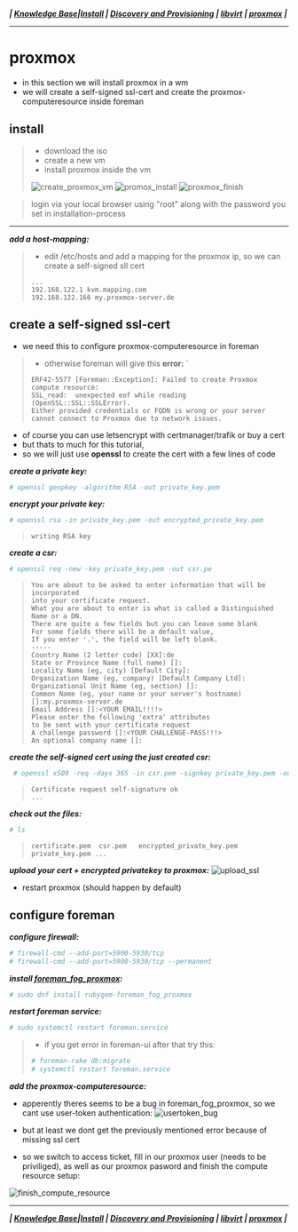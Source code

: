 
***| [Knowledge Base](https://ji-podhead.github.io/RHEL_9_Foreman_Guide/knowledge%20base)|[Install](https://ji-podhead.github.io/RHEL_9_Foreman_Guide/installation%20(katello%2Cdiscovery%2Cdhcp%2Ctftp)) | [Discovery and Provisioning](https://ji-podhead.github.io/RHEL_9_Foreman_Guide/discovery%20and%20provisioning) | [libvirt](https://ji-podhead.github.io/RHEL_9_Foreman_Guide/libvirt) | [proxmox](https://ji-podhead.github.io/RHEL_9_Foreman_Guide/proxmox) |*** 

---

# proxmox 
- in this section we will install proxmox in a wm
- we will create a self-signed ssl-cert and create the proxmox-computeresource inside foreman

## install
> - download the iso
> - create a new vm
> - install proxmox inside the vm
> 
> ![create_proxmox_vm](https://github.com/ji-podhead/RHEL_9_Foreman_Guide/blob/main/img/libvirt_create_proxmox_vm.png?raw=true)
> ![promox_install](https://github.com/ji-podhead/RHEL_9_Foreman_Guide/blob/main/img/libvirt_initial_proxmox_boot.png?raw=true)
> ![proxmox_finish](https://github.com/ji-podhead/RHEL_9_Foreman_Guide/blob/main/img/libvirt_proxmox_complete.png?raw=true)

> login via your local browser using "root" along with the password you set in installation-process

---

***add a host-mapping:***
> - edit /etc/hosts and add a mapping for the proxmox ip, so we can create a self-signed sll cert
> ```
> ...
> 192.168.122.1 kvm.mapping.com
> 192.168.122.166 my.proxmox-server.de
>```

## create a self-signed ssl-cert
 - we need this to configure proxmox-computeresource in foreman
> - otherwise foreman will give this **error:** ` 
>```
> ERF42-5577 [Foreman::Exception]: Failed to create Proxmox compute resource: 
> SSL_read:  unexpected eof while reading (OpenSSL::SSL::SSLError). 
> Either provided credentials or FQDN is wrong or your server cannot connect to Proxmox due to network issues.
>```
  - of course you can use letsencrypt with certmanager/trafik or buy a cert
 -  but thats to much for this tutorial,
 -  so we will just use **openssl** to create the cert with a few lines of code
 
***create a private key:***
```Bash
# openssl genpkey -algorithm RSA -out private_key.pem
```
***encrypt your private key:***
```Bash
# openssl rsa -in private_key.pem -out encrypted_private_key.pem
```
>```
> writing RSA key
>```

***create a csr:***
```Bash
# openssl req -new -key private_key.pem -out csr.pe
```

>```
>You are about to be asked to enter information that will be incorporated 
> into your certificate request.
> What you are about to enter is what is called a Distinguished Name or a DN.
> There are quite a few fields but you can leave some blank
> For some fields there will be a default value,
> If you enter '.', the field will be left blank.
> -----
> Country Name (2 letter code) [XX]:de
> State or Province Name (full name) []:
> Locality Name (eg, city) [Default City]:
> Organization Name (eg, company) [Default Company Ltd]:
> Organizational Unit Name (eg, section) []:
> Common Name (eg, your name or your server's hostname) []:my.proxmox-server.de 
> Email Address []:<YOUR EMAIL!!!!>
> Please enter the following 'extra' attributes
> to be sent with your certificate request
> A challenge password []:<YOUR CHALLENGE-PASS!!!>
> An optional company name []:
>```

***create the self-signed cert using the just created csr:***
```Bash
 # openssl x509 -req -days 365 -in csr.pem -signkey private_key.pem -out certificate.pem
```

>```
>Certificate request self-signature ok
>...
>```
>

***check out the files:***

```Bash 
# ls
```
>```
 > certificate.pem  csr.pem   encrypted_private_key.pem  private_key.pem ...
 >```
 
 ***upload your cert + encrypted privatekey to proxmox:***
 ![upload_ssl](https://github.com/ji-podhead/RHEL_9_Foreman_Guide/blob/main/img/proxmox_upload_custom_certificat.png?raw=true)
 
 - restart proxmox (should happen by default) 

## configure foreman

***configure firewall:***

```Bash
# firewall-cmd --add-port=5900-5930/tcp
# firewall-cmd --add-port=5900-5930/tcp --permanent
```

***install [foreman_fog_proxmox](https://github.com/theforeman/foreman_fog_proxmox):***

```Bash
# sudo dnf install rubygem-foreman_fog_proxmox
```

***restart foreman service:***

```Bash
# sudo systemctl restart foreman.service
```

> - if you get error in foreman-ui after that try this:
> ```Bash
> # foreman-rake db:migrate
> # systemctl restart foreman.service 
>```

***add the proxmox-computeresource:***

- apperently theres seems to be a bug in foreman_fog_proxmox, so we cant use user-token authentication:
![usertoken_bug](https://github.com/ji-podhead/RHEL_9_Foreman_Guide/blob/main/img/proxmox_compute_resource_version.png?raw=true)

-  but at least we dont get the previously mentioned error because of missing ssl cert
- so we switch to access ticket, fill in our proxmox user (needs to be priviliged), as well as our proxmox pasword and finish the compute resource setup:

![finish_compute_resource](https://github.com/ji-podhead/RHEL_9_Foreman_Guide/blob/main/img/proxmox_compute_resource_finish.png?raw=true)

---

***| [Knowledge Base](https://ji-podhead.github.io/RHEL_9_Foreman_Guide/knowledge%20base)|[Install](https://ji-podhead.github.io/RHEL_9_Foreman_Guide/installation%20(katello%2Cdiscovery%2Cdhcp%2Ctftp)) | [Discovery and Provisioning](https://ji-podhead.github.io/RHEL_9_Foreman_Guide/discovery%20and%20provisioning) | [libvirt](https://ji-podhead.github.io/RHEL_9_Foreman_Guide/libvirt) | [proxmox](https://ji-podhead.github.io/RHEL_9_Foreman_Guide/proxmox) |*** 



